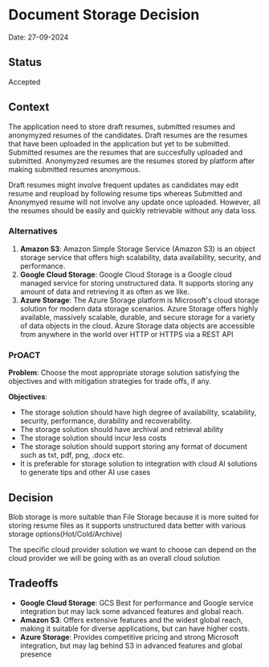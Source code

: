 # Document Storage Decision

Date: 27-09-2024

## Status

Accepted

## Context

The application need to store draft resumes, submitted resumes and anonymyzed resumes of the candidates. Draft resumes are the resumes that have been uploaded in the application but yet to be submitted. Submitted resumes are the resumes that are succesfully uploaded and submitted. Anonymyzed resumes are the resumes stored by platform after making submitted resumes anonymous.

Draft resumes might involve frequent updates as candidates may edit resume and reupload by following resume tips whereas Submitted and Anonymyed resume will not involve any update once uploaded. However, all the resumes should be easily and quickly retrievable without any data loss.

### Alternatives

1. **Amazon S3**: Amazon Simple Storage Service (Amazon S3) is an object storage service that offers high scalability, data availability, security, and performance.
2. **Google Cloud Storage**: Google Cloud Storage is a Google cloud managed service for storing unstructured data. It supports storing any amount of data and retrieving it as often as we like.
3. **Azure Storage**: The Azure Storage platform is Microsoft's cloud storage solution for modern data storage scenarios. Azure Storage offers highly available, massively scalable, durable, and secure storage for a variety of data objects in the cloud. Azure Storage data objects are accessible from anywhere in the world over HTTP or HTTPS via a REST API

### PrOACT

**Problem**: Choose the most appropriate storage solution satisfying the objectives and with mitigation strategies for trade offs, if any. 

**Objectives**:

- The storage solution should have high degree of availability, scalability, security, performance, durability and recoverability.
- The storage solution should have archival and retrieval ability
- The storage solution should incur less costs
- The storage solution should support storing any format of document such as txt, pdf, png, .docx etc.
- It is preferable for storage solution to integration with cloud AI solutions to generate tips and other AI use cases

## Decision

Blob storage is more suitable than File Storage because it is more suited for storing resume files as it supports unstructured data better with various storage options(Hot/Cold/Archive)

The specific cloud provider solution we want to choose can depend on the cloud provider we will be going with as an overall cloud solution

## Tradeoffs

- **Google Cloud Storage**: GCS Best for performance and Google service integration but may lack some advanced features and global reach.
- **Amazon S3**: Offers extensive features and the widest global reach, making it suitable for diverse applications, but can have higher costs.
- **Azure Storage**: Provides competitive pricing and strong Microsoft integration, but may lag behind S3 in advanced features and global presence
